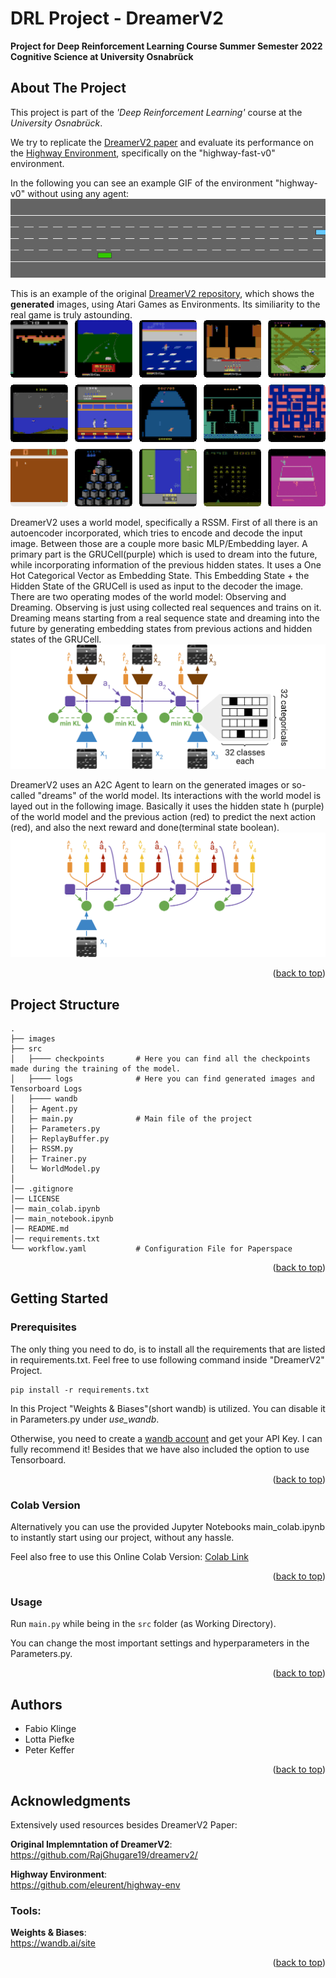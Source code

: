 # DRL Project - DreamerV2
**Project for Deep Reinforcement Learning Course Summer Semester 2022 Cognitive Science at University Osnabrück**

<!-- ABOUT THE PROJECT -->
## About The Project
This project is part of the _'Deep Reinforcement Learning'_ course at the _University Osnabrück_.

We try to replicate the [DreamerV2 paper](https://arxiv.org/pdf/2010.02193.pdf) and evaluate its performance on the [Highway Environment](https://github.com/eleurent/highway-env), specifically on the "highway-fast-v0" environment.

In the following you can see an example GIF of the environment "highway-v0" without using any agent:
![Highway Environment](images/highway-env.gif)

This is an example of the original [DreamerV2 repository](https://github.com/danijar/dreamerv2), which shows the **generated** images, using Atari Games as Environments. Its similiarity to the real game is truly astounding.
![DreamerV2 Example of Dreamed Atari Games](images/DreamerV2_Dreaming.gif)


DreamerV2 uses a world model, specifically a RSSM. First of all there is an autoencoder incorporated, which tries to encode and decode the input image. Between those are a couple more basic MLP/Embedding layer. A primary part is the GRUCell(purple) which is used to dream into the future, while incorporating information of the previous hidden states. It uses a One Hot Categorical Vector as Embedding State. This Embedding State + the Hidden State of the GRUCell is used as input to the decoder the image. There are two operating modes of the world model: Observing and Dreaming. Observing is just using collected real sequences and trains on it. Dreaming means starting from a real sequence state and dreaming into the future by generating embedding states from previous actions and hidden states of the GRUCell.
![DreamerV2 World Model Architecture](images/WorldModel.png)

DreamerV2 uses an A2C Agent to learn on the generated images or so-called "dreams" of the world model. Its interactions with the world model is layed out in the following image. Basically it uses the hidden state h (purple) of the world model and the previous action (red) to predict the next action (red), and also the next reward and done(terminal state boolean).
![DreamerV2 Actor Critic Architecture](images/ActorCritic.png)


<p align="right">(<a href="#top">back to top</a>)</p>

<!-- Project Structure -->
## Project Structure
    .
    ├── images 
    ├── src                    
    │   ├──── checkpoints       # Here you can find all the checkpoints made during the training of the model.
    │   ├──── logs              # Here you can find generated images and Tensorboard Logs
    │   ├──── wandb             
    │   ├─ Agent.py
    │   ├─ main.py              # Main file of the project
    │   ├─ Parameters.py
    │   ├─ ReplayBuffer.py
    │   ├─ RSSM.py
    │   ├─ Trainer.py
    │   └─ WorldModel.py
    │
    │── .gitignore
    │── LICENSE
    │── main_colab.ipynb
    │── main_notebook.ipynb
    │── README.md
    │── requirements.txt
    └── workflow.yaml           # Configuration File for Paperspace

<p align="right">(<a href="#top">back to top</a>)</p>

<!-- GETTING STARTED -->
## Getting Started


### Prerequisites

The only thing you need to do, is to install all the requirements that are listed in requirements.txt. 
Feel free to use following command inside "DreamerV2" Project.

  ```
  pip install -r requirements.txt
  ```

In this Project "Weights & Biases"(short wandb) is utilized. You can disable it in Parameters.py under _use_wandb_. 

Otherwise, you need to create a [wandb account](https://wandb.ai/site) and get your API Key. I can fully recommend it! Besides that we have also included the option to use Tensorboard.


<p align="right">(<a href="#top">back to top</a>)</p>

### Colab Version

Alternatively you can use the provided Jupyter Notebooks main_colab.ipynb to instantly start using our project, without any hassle.

Feel also free to use this Online Colab Version: [Colab Link](https://colab.research.google.com/drive/186zBcHhCsQSmZ_rir8bGqb-2GWukIzMC?usp=sharing)


<p align="right">(<a href="#top">back to top</a>)</p>

<!-- USAGE EXAMPLES -->
### Usage
Run `main.py` while being in the `src` folder (as Working Directory).

You can change the most important settings and hyperparameters in the Parameters.py.

<p align="right">(<a href="#top">back to top</a>)</p>

<!-- AUTHORS -->
## Authors
* Fabio Klinge
* Lotta Piefke
* Peter Keffer

<p align="right">(<a href="#top">back to top</a>)</p>

<!-- ACKNOWLEDGMENTS -->
## Acknowledgments

Extensively used resources besides DreamerV2 Paper:

**Original Implemntation of DreamerV2**: \
https://github.com/RajGhugare19/dreamerv2/

**Highway Environment**: \
https://github.com/eleurent/highway-env

### Tools:

**Weights & Biases**: \
https://wandb.ai/site

<p align="right">(<a href="#top">back to top</a>)</p>
